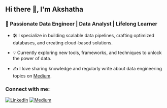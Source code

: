 ## Hi there 👋, I'm Akshatha

### 🚀 Passionate Data Engineer | Data Analyst | Lifelong Learner

<!--
**aakshatha02/aakshatha02** is a ✨ _special_ ✨ repository because its `README.md` (this file) appears on your GitHub profile.

Here are some ideas to get you started:

- 🔭 I’m currently working on ...
- 🌱 I’m currently learning ...
- 👯 I’m looking to collaborate on ...
- 🤔 I’m looking for help with ...
- 💬 Ask me about ...
- 📫 How to reach me: ...
- 😄 Pronouns: ...
- ⚡ Fun fact: ...
-->

- 🛠️ I specialize in building scalable data pipelines, crafting optimized databases, and creating cloud-based solutions.
  
- 💡 Currently exploring new tools, frameworks, and techniques to unlock the power of data.
  
- ✍️ I love sharing knowledge and regularly write about data engineering topics on [Medium](https://medium.com/@akshathakulal).

### Connect with me:

[![LinkedIn](https://img.shields.io/badge/-LinkedIn-%230A66C2?style=for-the-badge&logo=linkedin&logoColor=white)](https://www.linkedin.com/in/akshatha-aa7410132/)
[![Medium](https://img.shields.io/badge/-Medium-%23000000?style=for-the-badge&logo=medium&logoColor=white)](https://medium.com/@akshathakulal)

